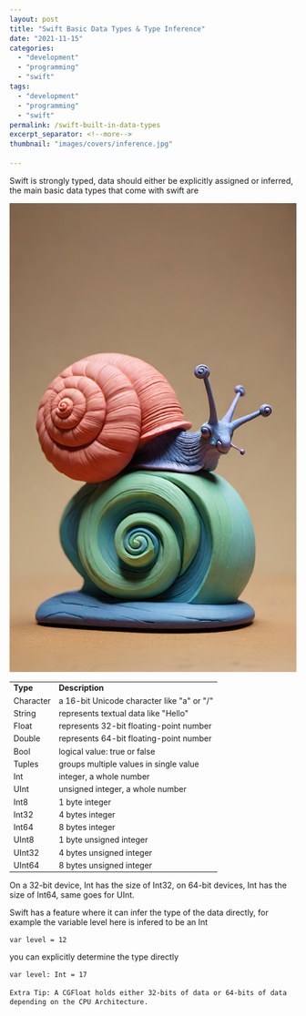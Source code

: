 ```yaml
---
layout: post
title: "Swift Basic Data Types & Type Inference"
date: "2021-11-15"
categories: 
  - "development"
  - "programming"
  - "swift"
tags: 
  - "development"
  - "programming"
  - "swift"
permalink: /swift-built-in-data-types
excerpt_separator: <!--more-->
thumbnail: "images/covers/inference.jpg"

---
```


Swift is strongly typed, data should either be explicitly assigned or inferred, the main basic data types that come with swift are
<!--more-->
![](images/covers/inference_full.jpg)

<table><tbody><tr><td><strong>Type</strong></td><td><strong>Description</strong></td></tr><tr><td>Character</td><td>a 16-bit Unicode character like "a" or "/"</td></tr><tr><td>String</td><td>represents textual data like "Hello"</td></tr><tr><td>Float</td><td>represents 32-bit floating-point number</td></tr><tr><td>Double</td><td>represents 64-bit floating-point number</td></tr><tr><td>Bool</td><td>logical value: true or false</td></tr><tr><td>Tuples</td><td>groups multiple values in single value</td></tr><tr><td>Int</td><td>integer, a whole number</td></tr><tr><td>UInt</td><td>unsigned integer, a whole number</td></tr><tr><td>Int8</td><td>1 byte integer</td></tr><tr><td>Int32</td><td>4 bytes integer</td></tr><tr><td>Int64</td><td>8 bytes integer</td></tr><tr><td>UInt8</td><td>1 byte unsigned integer</td></tr><tr><td>UInt32</td><td>4 bytes unsigned integer</td></tr><tr><td>UInt64</td><td>8 bytes unsigned integer</td></tr></tbody></table>

  
On a 32-bit device, Int has the size of Int32, on 64-bit devices, Int has the size of Int64, same goes for UInt.

Swift has a feature where it can infer the type of the data directly, for example the variable level here is infered to be an Int

```
var level = 12
```

you can explicitly determine the type directly

```
var level: Int = 17

Extra Tip: A CGFloat holds either 32-bits of data or 64-bits of data depending on the CPU Architecture.
```

